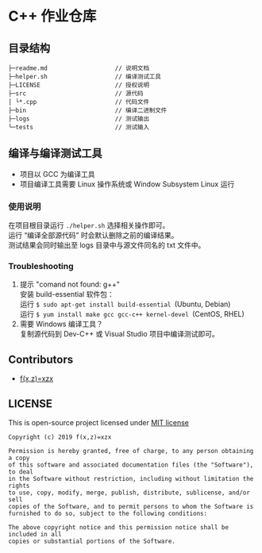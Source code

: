 # C++ 作业仓库   
## 目录结构   
```
├─readme.md                   // 说明文档   
├─helper.sh                   // 编译测试工具   
├─LICENSE                     // 授权说明   
├─src                         // 源代码   
│ └*.cpp                      // 代码文件   
├─bin                         // 编译二进制文件 
├─logs                        // 测试输出   
└─tests                       // 测试输入   
```
## 编译与编译测试工具   
* 项目以 GCC 为编译工具   
* 项目编译工具需要 Linux 操作系统或 Window Subsystem Linux 运行   
### 使用说明   
在项目根目录运行 `./helper.sh` 选择相关操作即可。   
运行 “编译全部源代码” 时会默认删除之前的编译结果。   
测试结果会同时输出至 logs 目录中与源文件同名的 txt 文件中。   
### Troubleshooting   
1. 提示 "comand not found: g++"   
    安装 build-essential 软件包：   
    运行 `$ sudo apt-get install build-essential `(Ubuntu, Debian)   
    运行 `$ yum install make gcc gcc-c++ kernel-devel `(CentOS, RHEL)   
2. 需要 Windows 编译工具？   
    复制源代码到 Dev-C++ 或 Visual Studio 项目中编译测试即可。   
## Contributors 
* [f(x,z)=xzx](https://github.com/XuZhixuan)   
## LICENSE
This is open-source project licensed under [MIT license](https://opensource.org/licenses/MIT)   
```
Copyright (c) 2019 f(x,z)=xzx   

Permission is hereby granted, free of charge, to any person obtaining a copy
of this software and associated documentation files (the "Software"), to deal
in the Software without restriction, including without limitation the rights
to use, copy, modify, merge, publish, distribute, sublicense, and/or sell
copies of the Software, and to permit persons to whom the Software is
furnished to do so, subject to the following conditions:   

The above copyright notice and this permission notice shall be included in all
copies or substantial portions of the Software.
```
